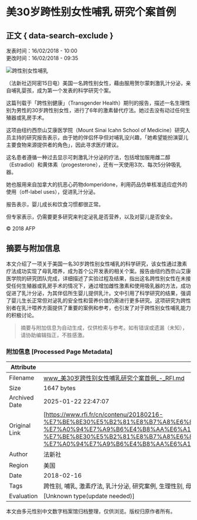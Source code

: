 # 美30岁跨性别女性哺乳 研究个案首例

## 正文 { data-search-exclude }


发表时间：16/02/2018 - 10:00  
更改时间：16/02/2018 - 09:35  

![跨性别女性哺乳](https://s.rfi.fr/media/display/020b8dae-e6c1-11ee-a196-005056bfb2b6/w:980/p:16x9/img-default-RFI.jpg)

（法新社迈阿密15日电）美国一名跨性别女性，藉由服用贺尔蒙刺激乳汁分泌，亲自哺乳婴孩，成为第一个发表的科学研究个案。

这篇刊载于「跨性别健康」（Transgender Health）期刊的报告，描述一名生理性别为男性的30岁跨性别女性，进行了6年的激素替代疗法。她过去没有动过任何生殖器或乳房手术。

这项由纽约西奈山艾康医学院（Mount Sinai Icahn School of Medicine）研究人员主持的研究报告表示，由于她的伴侣怀孕但对哺乳没兴趣，「她希望能扮演婴儿主要食物来源提供者的角色」，因此寻求医疗建议。

这名患者遵循一种过去显示可刺激乳汁分泌的疗法，包括增加服用雌二醇（Estradiol）和黄体素（progesterone），还有一天使用3次、每次5分钟吸乳器。

她也服用来自加拿大的抗恶心药物domperidone，利用药品仿单核准适应症外的使用（off-label uses），促进乳汁分泌。

报告表示，婴儿成长和饮食习惯都很正常。

但专家表示，仍需要更多研究来判定泌乳是否营养，以及对婴儿是否安全。

© 2018 AFP
<!-- tcd_original_link https://www.rfi.fr/cn/contenu/20180216-%E7%BE%8E30%E5%B2%81%E8%B7%A8%E6%80%A7%E5%88%AB%E5%A5%B3%E6%80%A7%E5%93%BA%E4%B9%B3-%E7%A0%94%E7%A9%B6%E4%B8%AA%E6%A1%88%E9%A6%96%E4%BE%8B -->


## 摘要与附加信息

<!-- tcd_abstract -->
本文介绍了一项关于美国一名30岁跨性别女性哺乳的科学研究，该女性通过激素疗法成功实现了母乳喂养，成为首个公开发表的相关个案。报告由纽约西奈山艾康医学院的研究团队完成，详细描述了实验过程及结果，指出这名跨性别女性在未接受任何生殖器或乳房手术的情况下，通过增加雌性激素和使用吸乳器的方法，成功促进了乳汁分泌，为其伴侣所生婴儿提供乳汁。文中引用了科学研究的结果，强调了婴儿生长正常但对泌乳的安全性和营养价值仍需进行更多研究。这项研究为跨性别者在乳汁喂养方面提供了重要的案例和参考，也引发了对于跨性别女性哺乳能力的积极讨论。
<!-- tcd_abstract_end -->

> 摘要与附加信息为自动生成，仅供检索与参考。如有错误或遗漏（未知），请协助编辑指正，不胜感激。

### 附加信息 [Processed Page Metadata]

| Attribute       | Value                                  |
|-----------------|----------------------------------------|
| Filename        | www_美30岁跨性别女性哺乳研究个案首例_-_RFI.md                             |
| Size            | 1647 bytes                           |
| Archived Date   | 2025-01-22 22:47:07                             |
| Original Link   | [https://www.rfi.fr/cn/contenu/20180216-%E7%BE%8E30%E5%B2%81%E8%B7%A8%E6%80%A7%E5%88%AB%E5%A5%B3%E6%80%A7%E5%93%BA%E4%B9%B3-%E7%A0%94%E7%A9%B6%E4%B8%AA%E6%A1%88%E9%A6%96%E4%BE%8B](https://www.rfi.fr/cn/contenu/20180216-%E7%BE%8E30%E5%B2%81%E8%B7%A8%E6%80%A7%E5%88%AB%E5%A5%B3%E6%80%A7%E5%93%BA%E4%B9%B3-%E7%A0%94%E7%A9%B6%E4%B8%AA%E6%A1%88%E9%A6%96%E4%BE%8B)                       |
| Author          | 法新社                               |
| Region          | 美国                               |
| Date            | 2018-02-16                                 |
| Tags            | 跨性别, 哺乳, 激素疗法, 乳汁分泌, 研究案例, 生理性别, 母乳喂养, 医疗建议, 社会讨论, 跨性别健康                                 |
| Evaluation            | [Unknown type(update needed)]                                 |
<!-- tcd_table_end -->

本文由多元性别中文数字档案馆归档整理，仅供浏览。版权归原作者所有。
